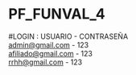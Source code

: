# PF_FUNVAL_4

#LOGIN : USUARIO - CONTRASEÑA <br>
admin@gmail.com - 123<br>
afiliado@gmail.com - 123<br>
rrhh@gmail.com - 123
